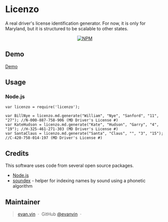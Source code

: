 # Licenzo

A real driver's license identification generator. For now, it is only for Maryland, but it is structured to be scalable to other states.

<p align="center">
  <a href="https://www.npmjs.com/package/licenzo">
    <img src="https://badge.fury.io/js/licenzo.svg"
         alt="NPM">
  </a>
</p>

## Demo

[Demo](https://rawgit.com/evanvin/licenzo/master/examples/browser/index.html)


## Usage

### Node.js

    var licenzo = require('licenzo');

    var BillNye = licenzo.md.generate("William", "Nye", "Sanford", "11", "27"); //N-000-887-758-906 (MD Driver's License #)
    var KateHudson = licenzo.md.generate("Kate", "Hudson", "Garry", "4", "19"); //H-325-461-271-303 (MD Driver's License #)
    var SantaClaus = licenzo.md.generate("Santa", "Claus", "", "3", "15"); //C-420-758-014-197 (MD Driver's License #)


## Credits

This software uses code from several open source packages.

- [Node.js](https://nodejs.org/)
- [soundex](https://www.npmjs.com/package/soundex) - helper for indexing names by sound using a phonetic algorithm



## Maintainer

> [evan.vin](http://www.evan.vin) &nbsp;&middot;&nbsp;
> GitHub [@evanvin](https://github.com/evanvin) &nbsp;&middot;&nbsp;